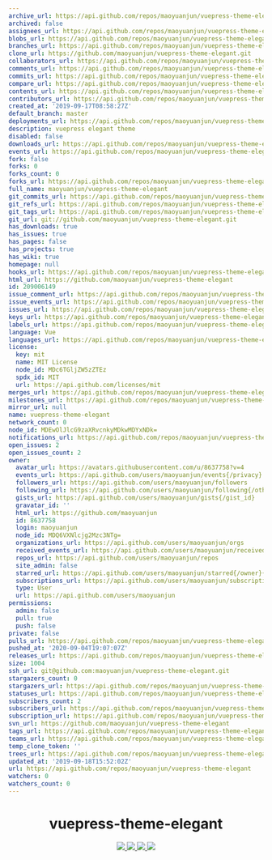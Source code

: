 ```yaml
---
archive_url: https://api.github.com/repos/maoyuanjun/vuepress-theme-elegant/{archive_format}{/ref}
archived: false
assignees_url: https://api.github.com/repos/maoyuanjun/vuepress-theme-elegant/assignees{/user}
blobs_url: https://api.github.com/repos/maoyuanjun/vuepress-theme-elegant/git/blobs{/sha}
branches_url: https://api.github.com/repos/maoyuanjun/vuepress-theme-elegant/branches{/branch}
clone_url: https://github.com/maoyuanjun/vuepress-theme-elegant.git
collaborators_url: https://api.github.com/repos/maoyuanjun/vuepress-theme-elegant/collaborators{/collaborator}
comments_url: https://api.github.com/repos/maoyuanjun/vuepress-theme-elegant/comments{/number}
commits_url: https://api.github.com/repos/maoyuanjun/vuepress-theme-elegant/commits{/sha}
compare_url: https://api.github.com/repos/maoyuanjun/vuepress-theme-elegant/compare/{base}...{head}
contents_url: https://api.github.com/repos/maoyuanjun/vuepress-theme-elegant/contents/{+path}
contributors_url: https://api.github.com/repos/maoyuanjun/vuepress-theme-elegant/contributors
created_at: '2019-09-17T08:58:27Z'
default_branch: master
deployments_url: https://api.github.com/repos/maoyuanjun/vuepress-theme-elegant/deployments
description: vuepress elegant theme
disabled: false
downloads_url: https://api.github.com/repos/maoyuanjun/vuepress-theme-elegant/downloads
events_url: https://api.github.com/repos/maoyuanjun/vuepress-theme-elegant/events
fork: false
forks: 0
forks_count: 0
forks_url: https://api.github.com/repos/maoyuanjun/vuepress-theme-elegant/forks
full_name: maoyuanjun/vuepress-theme-elegant
git_commits_url: https://api.github.com/repos/maoyuanjun/vuepress-theme-elegant/git/commits{/sha}
git_refs_url: https://api.github.com/repos/maoyuanjun/vuepress-theme-elegant/git/refs{/sha}
git_tags_url: https://api.github.com/repos/maoyuanjun/vuepress-theme-elegant/git/tags{/sha}
git_url: git://github.com/maoyuanjun/vuepress-theme-elegant.git
has_downloads: true
has_issues: true
has_pages: false
has_projects: true
has_wiki: true
homepage: null
hooks_url: https://api.github.com/repos/maoyuanjun/vuepress-theme-elegant/hooks
html_url: https://github.com/maoyuanjun/vuepress-theme-elegant
id: 209006149
issue_comment_url: https://api.github.com/repos/maoyuanjun/vuepress-theme-elegant/issues/comments{/number}
issue_events_url: https://api.github.com/repos/maoyuanjun/vuepress-theme-elegant/issues/events{/number}
issues_url: https://api.github.com/repos/maoyuanjun/vuepress-theme-elegant/issues{/number}
keys_url: https://api.github.com/repos/maoyuanjun/vuepress-theme-elegant/keys{/key_id}
labels_url: https://api.github.com/repos/maoyuanjun/vuepress-theme-elegant/labels{/name}
language: Vue
languages_url: https://api.github.com/repos/maoyuanjun/vuepress-theme-elegant/languages
license:
  key: mit
  name: MIT License
  node_id: MDc6TGljZW5zZTEz
  spdx_id: MIT
  url: https://api.github.com/licenses/mit
merges_url: https://api.github.com/repos/maoyuanjun/vuepress-theme-elegant/merges
milestones_url: https://api.github.com/repos/maoyuanjun/vuepress-theme-elegant/milestones{/number}
mirror_url: null
name: vuepress-theme-elegant
network_count: 0
node_id: MDEwOlJlcG9zaXRvcnkyMDkwMDYxNDk=
notifications_url: https://api.github.com/repos/maoyuanjun/vuepress-theme-elegant/notifications{?since,all,participating}
open_issues: 2
open_issues_count: 2
owner:
  avatar_url: https://avatars.githubusercontent.com/u/8637758?v=4
  events_url: https://api.github.com/users/maoyuanjun/events{/privacy}
  followers_url: https://api.github.com/users/maoyuanjun/followers
  following_url: https://api.github.com/users/maoyuanjun/following{/other_user}
  gists_url: https://api.github.com/users/maoyuanjun/gists{/gist_id}
  gravatar_id: ''
  html_url: https://github.com/maoyuanjun
  id: 8637758
  login: maoyuanjun
  node_id: MDQ6VXNlcjg2Mzc3NTg=
  organizations_url: https://api.github.com/users/maoyuanjun/orgs
  received_events_url: https://api.github.com/users/maoyuanjun/received_events
  repos_url: https://api.github.com/users/maoyuanjun/repos
  site_admin: false
  starred_url: https://api.github.com/users/maoyuanjun/starred{/owner}{/repo}
  subscriptions_url: https://api.github.com/users/maoyuanjun/subscriptions
  type: User
  url: https://api.github.com/users/maoyuanjun
permissions:
  admin: false
  pull: true
  push: false
private: false
pulls_url: https://api.github.com/repos/maoyuanjun/vuepress-theme-elegant/pulls{/number}
pushed_at: '2020-09-04T19:07:07Z'
releases_url: https://api.github.com/repos/maoyuanjun/vuepress-theme-elegant/releases{/id}
size: 1004
ssh_url: git@github.com:maoyuanjun/vuepress-theme-elegant.git
stargazers_count: 0
stargazers_url: https://api.github.com/repos/maoyuanjun/vuepress-theme-elegant/stargazers
statuses_url: https://api.github.com/repos/maoyuanjun/vuepress-theme-elegant/statuses/{sha}
subscribers_count: 2
subscribers_url: https://api.github.com/repos/maoyuanjun/vuepress-theme-elegant/subscribers
subscription_url: https://api.github.com/repos/maoyuanjun/vuepress-theme-elegant/subscription
svn_url: https://github.com/maoyuanjun/vuepress-theme-elegant
tags_url: https://api.github.com/repos/maoyuanjun/vuepress-theme-elegant/tags
teams_url: https://api.github.com/repos/maoyuanjun/vuepress-theme-elegant/teams
temp_clone_token: ''
trees_url: https://api.github.com/repos/maoyuanjun/vuepress-theme-elegant/git/trees{/sha}
updated_at: '2019-09-18T15:52:02Z'
url: https://api.github.com/repos/maoyuanjun/vuepress-theme-elegant
watchers: 0
watchers_count: 0
---
```


<h1 align="center">vuepress-theme-elegant</h1>
<p align="center">
  <a href= "https://github.com/maoyuanjun/vuepress-theme-elegant/blob/master/LICENSE">
   <img src="https://img.shields.io/npm/l/vuepress-theme-elegant.svg">
  </a>  
  <a href= "https://www.npmjs.com/package/vuepress-theme-elegant">
   <img src="https://img.shields.io/npm/v/vuepress-theme-elegant.svg">
  </a>
  <a href= "https://www.npmjs.com/package/vuepress-theme-elegant">
   <img src="https://img.shields.io/npm/dt/vuepress-theme-elegant.svg">
  </a> 
  <a href= "https://github.com/maoyuanjun/vuepress-theme-elegant/commits/master">
   <img src="https://img.shields.io/github/last-commit/maoyuanjun/vuepress-theme-elegant.svg">
  </a> 
</p>


